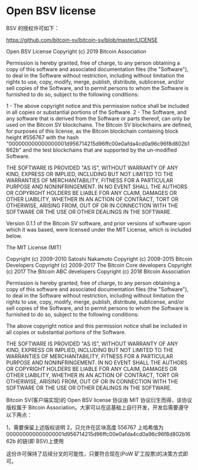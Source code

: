 # Open BSV license

BSV 的授权许可如下：

https://github.com/bitcoin-sv/bitcoin-sv/blob/master/LICENSE

Open BSV License
Copyright (c) 2019 Bitcoin Association

Permission is hereby granted, free of charge, to any person obtaining a copy
of this software and associated documentation files (the "Software"), to deal
in the Software without restriction, including without limitation the rights
to use, copy, modify, merge, publish, distribute, sublicense, and/or sell
copies of the Software, and to permit persons to whom the Software is
furnished to do so, subject to the following conditions:

1 - The above copyright notice and this permission notice shall be included in
all copies or substantial portions of the Software.
2 - The Software, and any software that is derived from the Software or parts thereof,
can only be used on the Bitcoin SV blockchains. The Bitcoin SV blockchains are defined,
for purposes of this license, as the Bitcoin blockchain containing block height #556767
with the hash "000000000000000001d956714215d96ffc00e0afda4cd0a96c96f8d802b1662b" and
the test blockchains that are supported by the un-modified Software.

THE SOFTWARE IS PROVIDED "AS IS", WITHOUT WARRANTY OF ANY KIND, EXPRESS OR
IMPLIED, INCLUDING BUT NOT LIMITED TO THE WARRANTIES OF MERCHANTABILITY,
FITNESS FOR A PARTICULAR PURPOSE AND NONINFRINGEMENT. IN NO EVENT SHALL THE
AUTHORS OR COPYRIGHT HOLDERS BE LIABLE FOR ANY CLAIM, DAMAGES OR OTHER
LIABILITY, WHETHER IN AN ACTION OF CONTRACT, TORT OR OTHERWISE, ARISING FROM,
OUT OF OR IN CONNECTION WITH THE SOFTWARE OR THE USE OR OTHER DEALINGS IN
THE SOFTWARE.

Version 0.1.1 of the Bitcoin SV software, and prior versions of software upon which it was based,
were licensed under the MIT License, which is included below.

The MIT License (MIT)

Copyright (c) 2009-2010 Satoshi Nakamoto
Copyright (c) 2009-2015 Bitcoin Developers
Copyright (c) 2009-2017 The Bitcoin Core developers
Copyright (c) 2017 The Bitcoin ABC developers
Copyright (c) 2018 Bitcoin Association

Permission is hereby granted, free of charge, to any person obtaining a copy
of this software and associated documentation files (the "Software"), to deal
in the Software without restriction, including without limitation the rights
to use, copy, modify, merge, publish, distribute, sublicense, and/or sell
copies of the Software, and to permit persons to whom the Software is
furnished to do so, subject to the following conditions:

The above copyright notice and this permission notice shall be included in
all copies or substantial portions of the Software.

THE SOFTWARE IS PROVIDED "AS IS", WITHOUT WARRANTY OF ANY KIND, EXPRESS OR
IMPLIED, INCLUDING BUT NOT LIMITED TO THE WARRANTIES OF MERCHANTABILITY,
FITNESS FOR A PARTICULAR PURPOSE AND NONINFRINGEMENT. IN NO EVENT SHALL THE
AUTHORS OR COPYRIGHT HOLDERS BE LIABLE FOR ANY CLAIM, DAMAGES OR OTHER
LIABILITY, WHETHER IN AN ACTION OF CONTRACT, TORT OR OTHERWISE, ARISING FROM,
OUT OF OR IN CONNECTION WITH THE SOFTWARE OR THE USE OR OTHER DEALINGS IN
THE SOFTWARE.

Bitcoin SV(客户端实现)的 Open BSV license 协议由 MIT 协议衍生而得，该协议版权属于 Bitcoin Association。大家可以在这基础上自行开发，开发后需要遵守以下两点：

1，需要保留上述版权说明
2，只允许在区块高度 556767 上哈希值为 000000000000000001d956714215d96ffc00e0afda4cd0a96c96f8d802b1662b 的链(即 BSV)上使用

这份许可保持了后续分叉的可能性，只要符合现在(PoW 矿工投票)的决策方式即可。
